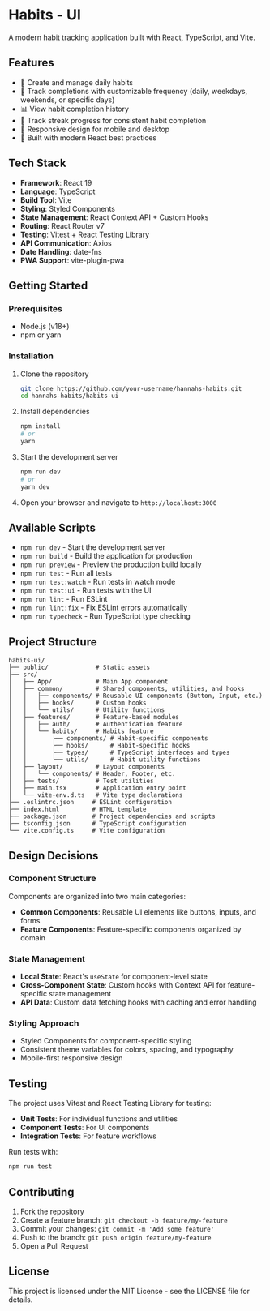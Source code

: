 # Habits - UI

A modern habit tracking application built with React, TypeScript, and Vite.

## Features

- 📝 Create and manage daily habits
- 📅 Track completions with customizable frequency (daily, weekdays, weekends, or specific days)
- 📊 View habit completion history
- 🔔 Track streak progress for consistent habit completion
- 📱 Responsive design for mobile and desktop
- 🌙 Built with modern React best practices

## Tech Stack

- **Framework**: React 19
- **Language**: TypeScript
- **Build Tool**: Vite
- **Styling**: Styled Components
- **State Management**: React Context API + Custom Hooks
- **Routing**: React Router v7
- **Testing**: Vitest + React Testing Library
- **API Communication**: Axios
- **Date Handling**: date-fns
- **PWA Support**: vite-plugin-pwa

## Getting Started

### Prerequisites

- Node.js (v18+)
- npm or yarn

### Installation

1. Clone the repository

   ```bash
   git clone https://github.com/your-username/hannahs-habits.git
   cd hannahs-habits/habits-ui
   ```

2. Install dependencies

   ```bash
   npm install
   # or
   yarn
   ```

3. Start the development server

   ```bash
   npm run dev
   # or
   yarn dev
   ```

4. Open your browser and navigate to `http://localhost:3000`

## Available Scripts

- `npm run dev` - Start the development server
- `npm run build` - Build the application for production
- `npm run preview` - Preview the production build locally
- `npm run test` - Run all tests
- `npm run test:watch` - Run tests in watch mode
- `npm run test:ui` - Run tests with the UI
- `npm run lint` - Run ESLint
- `npm run lint:fix` - Fix ESLint errors automatically
- `npm run typecheck` - Run TypeScript type checking

## Project Structure

```
habits-ui/
├── public/             # Static assets
├── src/
│   ├── App/            # Main App component
│   ├── common/         # Shared components, utilities, and hooks
│   │   ├── components/ # Reusable UI components (Button, Input, etc.)
│   │   ├── hooks/      # Custom hooks
│   │   └── utils/      # Utility functions
│   ├── features/       # Feature-based modules
│   │   ├── auth/       # Authentication feature
│   │   └── habits/     # Habits feature
│   │       ├── components/ # Habit-specific components
│   │       ├── hooks/      # Habit-specific hooks
│   │       ├── types/      # TypeScript interfaces and types
│   │       └── utils/      # Habit utility functions
│   ├── layout/         # Layout components
│   │   └── components/ # Header, Footer, etc.
│   ├── tests/          # Test utilities
│   ├── main.tsx        # Application entry point
│   └── vite-env.d.ts   # Vite type declarations
├── .eslintrc.json     # ESLint configuration
├── index.html         # HTML template
├── package.json       # Project dependencies and scripts
├── tsconfig.json      # TypeScript configuration
└── vite.config.ts     # Vite configuration
```

## Design Decisions

### Component Structure

Components are organized into two main categories:

- **Common Components**: Reusable UI elements like buttons, inputs, and forms
- **Feature Components**: Feature-specific components organized by domain

### State Management

- **Local State**: React's `useState` for component-level state
- **Cross-Component State**: Custom hooks with Context API for feature-specific state management
- **API Data**: Custom data fetching hooks with caching and error handling

### Styling Approach

- Styled Components for component-specific styling
- Consistent theme variables for colors, spacing, and typography
- Mobile-first responsive design

## Testing

The project uses Vitest and React Testing Library for testing:

- **Unit Tests**: For individual functions and utilities
- **Component Tests**: For UI components
- **Integration Tests**: For feature workflows

Run tests with:

```bash
npm run test
```

## Contributing

1. Fork the repository
2. Create a feature branch: `git checkout -b feature/my-feature`
3. Commit your changes: `git commit -m 'Add some feature'`
4. Push to the branch: `git push origin feature/my-feature`
5. Open a Pull Request

## License

This project is licensed under the MIT License - see the LICENSE file for details.
